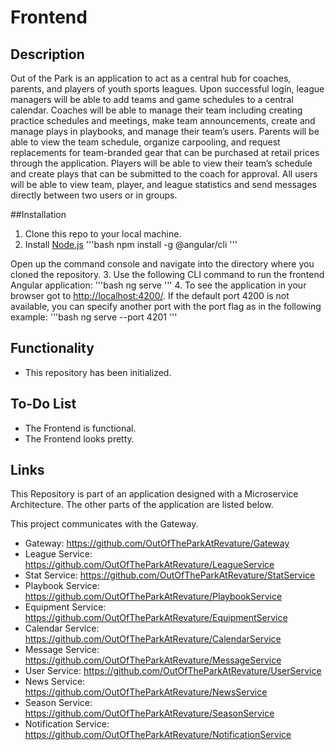 # Frontend
## Description
Out of the Park is an application to act as a central hub for coaches, parents, and players of youth sports leagues. Upon successful login, league managers will be able to add teams and game schedules to a central calendar. Coaches will be able to manage their team including creating practice schedules and meetings, make team announcements, create and manage plays in playbooks, and manage their team’s users. Parents will be able to view the team schedule, organize carpooling, and request replacements for team-branded gear that can be purchased at retail prices through the application. Players will be able to view their team’s schedule and create plays that can be submitted to the coach for approval. All users will be able to view team, player, and league statistics and send messages directly between two users or in groups.

##Installation
1. Clone this repo to your local machine.
2. Install [Node.js](https://nodejs.org/en/)
'''bash
  npm install -g @angular/cli
'''

Open up the command console and navigate into the directory where you cloned the repository.
3. Use the following CLI command to run the frontend Angular application:
'''bash
  ng serve
'''
4. To see the application in your browser got to [http://localhost:4200/](http://localhost:4200/).  If the default port 4200 is not available, you can specify another port with the port flag as in the following example:
'''bash
  ng serve --port 4201
'''


## Functionality
* This repository has been initialized.
  
## To-Do List
* The Frontend is functional.
* The Frontend looks pretty.

## Links
This Repository is part of an application designed with a Microservice Architecture. The other parts of the application are listed below.

This project communicates with the Gateway.

* Gateway: https://github.com/OutOfTheParkAtRevature/Gateway
* League Service: https://github.com/OutOfTheParkAtRevature/LeagueService
* Stat Service: https://github.com/OutOfTheParkAtRevature/StatService
* Playbook Service: https://github.com/OutOfTheParkAtRevature/PlaybookService 
* Equipment Service: https://github.com/OutOfTheParkAtRevature/EquipmentService 
* Calendar Service: https://github.com/OutOfTheParkAtRevature/CalendarService
* Message Service: https://github.com/OutOfTheParkAtRevature/MessageService
* User Service: https://github.com/OutOfTheParkAtRevature/UserService
* News Service: https://github.com/OutOfTheParkAtRevature/NewsService
* Season Service: https://github.com/OutOfTheParkAtRevature/SeasonService
* Notification Service: https://github.com/OutOfTheParkAtRevature/NotificationService
